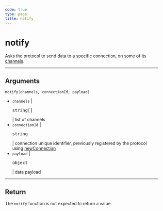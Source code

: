 ```yaml
---
code: true
type: page
title: notify
---
```


# notify

Asks the protocol to send data to a specific connection, on some of its [channels](/core/1/protocols/essentials/getting-started/#channels-default).

---

## Arguments

`notify(channels, connectionId, payload)`

- `channels` | <pre>string[]</pre> | list of channels
- `connectionId` | <pre>string</pre> | connection unique identifier, previously registered by the protocol using [newConnection](/core/1/protocols/api/entrypoint/newconnection)
- `payload` | <pre>object</pre> | data payload

---

## Return

The `notify` function is not expected to return a value.
